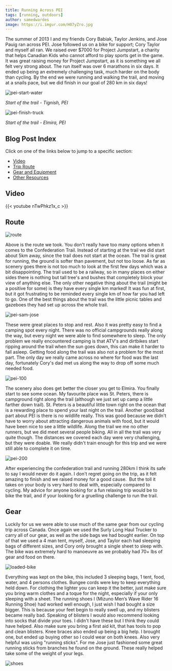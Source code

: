 ```yaml
---
title: Running Across PEI
tags: [running, outdoors]
author: samedwardes
image: https://i.imgur.com/H07yZro.jpg
---
```


The summer of 2013 I and my friends Cory Babiak, Taylor Jenkins, and Jose Pauig ran across PEI. Jose followed us on a bike for support; Cory Taylor and myself all ran. We raised over $7000 for Project Jumpstart, a charity that helps Canadian Kids who cannot afford to play sports get in the game. It was great raising money for Project Jumpstart, as it is something we all felt very strong about. The run itself was over 6 marathons in six days. It ended up being an extremely challenging task, much harder on the body than cycling. By the end we were running and walking the trail, and moving at a snails pace, but we did finish in our goal of 280 km in six days!

<!--truncate-->

![pei-start-water](https://i.imgur.com/4UPms8m.png)

*Start of the trail - Tignish, PEI*

![pei-finish-truck](https://i.imgur.com/HiZ9VTH.jpg)

*Start of the trail - Elmira, PEI*

## Blog Post Index

Click on one of the links below to jump to a specific section:

- [Video](#video)
- [Trip Route](#route)
- [Gear and Equipment](#gear)
- [Other Resources](#resources)

## Video

{{< youtube nTwPhkz1x_c >}}

## Route

![route](https://i.imgur.com/ktUMIvJ.png)

Above is the route we took. You don't really have too many options when it comes to the Confederation Trail. Instead of starting at the trail we did start about 5km away, since the trail does not start at the ocean. The trail is great for running, the ground is softer than pavement, but not too loose. As far as scenery goes there is not too much to look at the first few days which was a bit disappointing. The trail used to be a railway, so in many places on either sides there is nothing but tall tree's and bushes that completely block your view of anything else. The only other negative thing about the trail (might be a positive for some) is they have every single km marked! It was fun at first, but it got frustrating to be reminded every single km of how far you had left to go. One of the best things about the trail was the little picnic tables and gazeboes they had set up across the whole trail.

![pei-sam-jose](https://i.imgur.com/qUfo5yg.jpg)

These were great places to stop and rest. Also it was pretty easy to find a camping spot every night. There was no official campgrounds really along the way, but every night we were able to find somewhere to sleep. The only problem we really encountered camping is that ATV's and dirtbikes start ripping around the trail when the sun goes down, this can make it harder to fall asleep. Getting food along the trail was also not a problem for the most part. The only day we really came across no where for food was the last day, fortunately Cory's dad met us along the way to drop off some much needed food. 

![pei-100](https://i.imgur.com/fRuhM0N.jpg)

The scenery also does get better the closer you get to Elmira. You finally start to see some ocean. My favourite place was St. Peters, there is campground right along the trail (although we just set up camp a little farther down trail). St. Peters is a beautiful little town right on the ocean that is a rewarding place to spend your last night on the trail. Another good/bad part about PEI is there is no wildlife really. This was good because we didn't have to worry about attracting dangerous animals with food, but it would have been nice to see a little wildlife. Along the trail we me no other runners, but we did meet several people biking. All in all the trail was very quite though. The distances we covered each day were very challenging, but they were doable. We really didn't train enough for this trip and we were still able to complete it on time.

![pei-200](https://i.imgur.com/415URdC.jpg)

After experiencing the confederation trail and running 280km I think its safe to say I would never do it again. I don't regret going on the trip, as it felt amazing to finish and we raised money for a good cause.  But the toll it takes on your body is very hard to deal with, especially compared to cycling. My advice for anyone looking for a fun relaxing trip would be to bike the trail, and if your looking for a gruelling challenge to run the trail.

## Gear

Luckily for us we were able to use much of the same gear from our cycling trip across Canada. Once again we used the Surly Long Haul Trucker to carry all of our gear, as well as the side bags we had bought earlier. On top of that we used a 4 man tent, myself, Jose, and Taylor each had sleeping bags of different sizes, and Cory only brought a single sheet to sleep with. The bike was extremely hard to manoeuvre as we probably had 70+ lbs of gear and food on there. 

![loaded-bike](https://i.imgur.com/Je4xjsa.jpg)

Everything was kept on the bike, this included 3 sleeping bags, 1 tent, food, water, and 4 persons clothes. Bungee cords were key to keep everything held down. For clothing the lighter you can keep it the better, just make sure you bring warm clothes and a toque for the night, especially if your only sleeping with a sheet. The running shoes I (Mizuno Men’s Wave Rider 16 Running Shoe) had worked well enough, I just wish I had bought a size bigger. This is because your feet begin to really swell up, and my blisters became really bad. Speaking of blisters I would also recommend looking into socks that divide your toes. I didn't have these but I think they could have helped. Also make sure you bring a first aid kit, that has tools to pop and clean blisters. Knee braces also ended up being a big help. I brought one, but ended up buying other so I could wear on both knees. Also very helpful was using "running sticks". For me Jose just fashioned some great running sticks from branches he found on the ground. These really helped take some of the weight of your legs.

![shoes](https://i.imgur.com/30FRB9I.jpg)